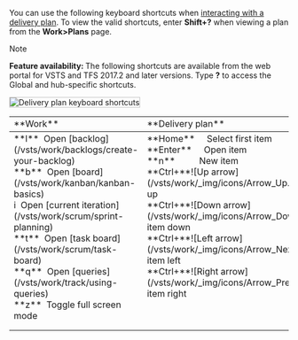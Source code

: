 
<a id="plan-shortcuts"></a>

You can use the following keyboard shortcuts when [interacting with a delivery plan](/vsts/work/scale/review-team-plans). To view the valid shortcuts, enter **Shift+?** when viewing a plan from the **Work>Plans** page.

>[!NOTE]
><b>Feature availability: </b>The following shortcuts are available from the web portal for VSTS and TFS 2017.2 and later versions. Type **?** to access the Global and hub-specific shortcuts.

<img src="/vsts/_shared/_img/keyboard-shortcuts/delivery-plans.png" alt="Delivery plan keyboard shortcuts" style="border: 1px solid #C3C3C3;" />  


<table width="100%">
<tr>
<td width="26%">**Work**</td>
<td width="26%">**Delivery plan**</td>
<td width="48%">   </td>
</tr>
<tbody valign="top">
<tr>
<td>
**l**&nbsp;&nbsp;Open [backlog](/vsts/work/backlogs/create-your-backlog)<br/>
**b**&nbsp;&nbsp;Open [board](/vsts/work/kanban/kanban-basics)<br/>
i&nbsp;&nbsp;Open [current iteration](/vsts/work/scrum/sprint-planning)<br/>
**t**&nbsp;&nbsp;Open [task board](/vsts/work/scrum/task-board)<br/>
**q**&nbsp;&nbsp;Open [queries](/vsts/work/track/using-queries)<br/>
**z**&nbsp;&nbsp;Toggle full screen mode
</td>

<td>
**Home**&nbsp;&nbsp;&nbsp;&nbsp;&nbsp;Select first item<br/>
**Enter**&nbsp;&nbsp;&nbsp;&nbsp;&nbsp;Open item<br/> 
**n**&nbsp;&nbsp;&nbsp;&nbsp;&nbsp;&nbsp;&nbsp;&nbsp;&nbsp;&nbsp;New item<br/> 
**Ctrl+**![Up arrow](/vsts/work/_img/icons/Arrow_Up.png)&nbsp;Move item up<br/>
**Ctrl+**![Down arrow](/vsts/work/_img/icons/Arrow_Down.png)&nbsp;Move item down<br/>
**Ctrl+**![Left arrow](/vsts/work/_img/icons/Arrow_Next.png)&nbsp;Move item left<br/>
**Ctrl+**![Right arrow](/vsts/work/_img/icons/Arrow_Previous.png)&nbsp;Move item right
</td>

<td>

**Shift+**![Left arrow](/vsts/work/_img/icons/Arrow_Next.png)&nbsp;&nbsp;Pan timeline left<br/>
**Shift+**![Right arrow](/vsts/work/_img/icons/Arrow_Previous.png)&nbsp;&nbsp;Pan timeline right<br/>
**u**&nbsp;&nbsp;&nbsp;&nbsp;&nbsp;&nbsp;&nbsp;&nbsp;&nbsp;&nbsp;&nbsp;&nbsp;Collapse all backlogs<br/>
**o**&nbsp;&nbsp;&nbsp;&nbsp;&nbsp;&nbsp;&nbsp;&nbsp;&nbsp;&nbsp;&nbsp;&nbsp;Expand all backlogs<br/>  
**Shift+pageup**&nbsp;&nbsp;&nbsp;&nbsp;Focus on previous team<br/>
**Shift+pagedown**&nbsp;&nbsp;Focus on next team<br/>  
**Ctrl+Shift+f**&nbsp;&nbsp;&nbsp;&nbsp;&nbsp;&nbsp;Filter results<br/>

</td>
<td>
</tr>
</tbody>
</table>
